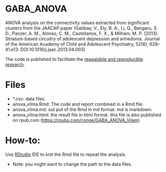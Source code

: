 # GABA_ANOVA
 ANOVA analysis on the connectivity values extracted from significant clusters from the JAACAP paper (Gabbay, V., Ely, B. A., Li, Q., Bangaru, S. D., Panzer, A. M., Alonso, C. M., Castellanos, F. X., & Milham, M. P. (2013). Striatum-based circuitry of adolescent depression and anhedonia. Journal of the American Academy of Child and Adolescent Psychiatry, 52(6), 628–41.e13. DOI:10.1016/j.jaac.2013.04.003)

The code is published to facilitate the [repeatable and reproducible research](https://www.technologynetworks.com/informatics/articles/repeatability-vs-reproducibility-317157).

# Files

- *.csv: data files
- anova_vilma.Rmd: The code and report combined in a Rmd file.
- anova_vilma.md: out put of the Rmd in md format. md is markdown.
- anova_vilma.html: the result file in html format. this file is also published on rpub.com (https://rpubs.com/conge/GABA_ANOVA_Vilam) 

# How-to:

Use [RStudio](https://rstudio.com/) IDE to knit the Rmd file to repeat the analysis. 

* Note: you might want to change the path to the data files.

